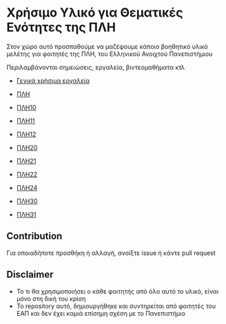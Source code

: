 # Χρήσιμο Υλικό για Θεματικές Ενότητες της ΠΛΗ

Στον χώρο αυτό προσπαθούμε να μαζέψουμε κάποιο βοηθητικό υλικό μελέτης για φοιτητές της ΠΛΗ, του Ελληνικού Ανοιχτού Πανεπιστήμιου

Περιλαμβάνονται σημειώσεις, εργαλεία, βιντεομαθήματα κτλ

- [Γενικά χρήσιμα εργαλεία](https://github.com/ikiranis/EAPDocs/blob/main/tools.md)

- [ΠΛΗ](https://github.com/ikiranis/EAPDocs/blob/main/PLH.md)

- [ΠΛΗ10](https://github.com/ikiranis/EAPDocs/blob/main/PLH10.md)

- [ΠΛΗ11](https://github.com/ikiranis/EAPDocs/blob/main/PLH11.md)

- [ΠΛΗ12](https://github.com/ikiranis/EAPDocs/blob/main/PLH12.md)

- [ΠΛΗ20](https://github.com/ikiranis/EAPDocs/blob/main/PLH20.md)

- [ΠΛΗ21](https://github.com/ikiranis/EAPDocs/blob/main/PLH21.md)

- [ΠΛΗ22](https://github.com/ikiranis/EAPDocs/blob/main/PLH22.md)

- [ΠΛΗ24](https://github.com/ikiranis/EAPDocs/blob/main/PLH24.md)

- [ΠΛΗ30](https://github.com/ikiranis/EAPDocs/blob/main/PLH30.md)

- [ΠΛΗ31](https://github.com/ikiranis/EAPDocs/blob/main/PLH31.md)

## Contribution

Για οποιαδήποτε προσθήκη ή αλλαγή, ανοίξτε issue ή κάντε pull request

## Disclaimer

- Το τι θα χρησιμοποιήσει ο κάθε φοιτητής από όλο αυτό το υλικό, είναι μόνο στη δική του κρίση
- To repository αυτό, δημιουργήθηκε και συντηρείται από φοιτητές του ΕΑΠ και δεν έχει καμιά επίσημη σχέση με το Πανεπιστήμιο
